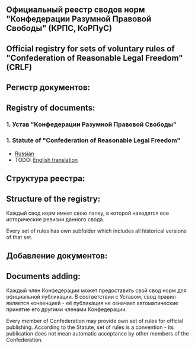 
## Официальный реестр сводов норм "Конфедерации Разумной Правовой Свободы" (КРПС, КоРПуС)
## Official registry for sets of voluntary rules of "Confederation of Reasonable Legal Freedom" (CRLF)

## Регистр документов:
## Registry of documents:

### 1. Устав "Конфедерации Разумной Правовой Свободы"
### 1. Statute of "Confederation of Reasonable Legal Freedom"
* [Russian](./0_CRLF_Statute/0_CRLF_Statute_latest_ru.md)
* TODO: [English translation](./0_CRLF_Statute/0_CRLF_Statute_1.0_entran.md)

## Структура реестра:
## Structure of the registry:
Каждый свод норм имеет свою папку, в которой находятся все исторические ревизии данного свода.

Every set of rules has own subfolder which includes all historical versions of that set.


## Добавление документов:
## Documents adding:
Каждый член Конфедерации может предоставить свой свод норм для официальной публикации. В соответствии с Уставом, свод правил является конвенцией - её публикация не означает автоматические принятие его другими членами Конфедерации.

Every member of Confederation may provide own set of rules for official publishing. According to the Statute, set of rules is a convention - its publication does not mean automatic acceptance by other members of the Confederation.

